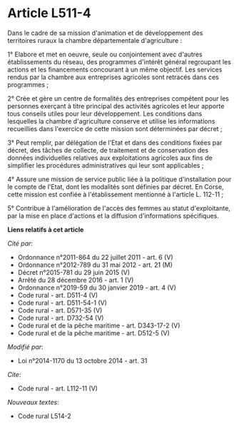 # Article L511-4

Dans le cadre de sa mission d'animation et de développement des territoires ruraux la chambre départementale d'agriculture : 

1° Elabore et met en oeuvre, seule ou conjointement avec d'autres établissements du réseau, des programmes d'intérêt général
regroupant les actions et les financements concourant à un même objectif. Les services rendus par la chambre aux entreprises
agricoles sont retracés dans ces programmes ; 

2° Crée et gère un centre de formalités des entreprises compétent pour les personnes exerçant à titre principal des activités
agricoles et leur apporte tous conseils utiles pour leur développement. Les conditions dans lesquelles la chambre
d'agriculture conserve et utilise les informations recueillies dans l'exercice de cette mission sont déterminées par
décret ; 

3° Peut remplir, par délégation de l'Etat et dans des conditions fixées par décret, des tâches de collecte, de traitement et
de conservation des données individuelles relatives aux exploitations agricoles aux fins de simplifier les procédures
administratives qui leur sont applicables ; 

4° Assure une mission de service public liée à la politique d'installation pour le compte de l'Etat, dont les modalités sont
définies par décret. En Corse, cette mission est confiée à l'établissement mentionné à l'article L. 112-11 ; 

5° Contribue à l'amélioration de l'accès des femmes au statut d'exploitante, par la mise en place d'actions et la diffusion
d'informations spécifiques.

**Liens relatifs à cet article**

_Cité par_:

  - Ordonnance n°2011-864 du 22 juillet 2011 - art. 6 (V)
  - Ordonnance n°2012-789 du 31 mai 2012 - art. 21 (M)
  - Décret n°2015-781 du 29 juin 2015 (V)
  - Arrêté du 28 décembre 2016 - art. 1 (V)
  - Ordonnance n°2019-59 du 30 janvier 2019 - art. 4 (V)
  - Code rural - art. D511-4 (V)
  - Code rural - art. D511-54-1 (V)
  - Code rural - art. D571-35 (V)
  - Code rural - art. D732-54 (V)
  - Code rural et de la pêche maritime - art. D343-17-2 (V)
  - Code rural et de la pêche maritime - art. D512-5 (V)

_Modifié par_:

  - Loi n°2014-1170 du 13 octobre 2014 - art. 31

_Cite_:

  - Code rural - art. L112-11 (V)

_Nouveaux textes_:

  - Code rural L514-2
